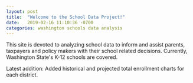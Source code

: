 ```yaml
---
layout: post
title:  "Welcome to the School Data Project!"
date:   2019-02-16 11:10:36 -0700
categories: washington schools data analysis
---
```

This site is devoted to analyzing school data to inform and assist parents, taxpayers and policy makers with their school related decisions.
Currently, Washington State's K-12 schools are covered.

Latest addition: Added historical and projected total enrollment charts for each district.

